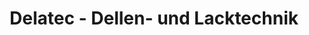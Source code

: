 ---
title: "Delatec - Dellen- und Lacktechnik"
url: /kisdorf/delatec-dellen-und-lacktechnik/
shop: Autowerkstatt
---